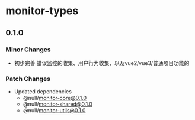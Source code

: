 # monitor-types

## 0.1.0

### Minor Changes

- 初步完善 错误监控的收集、用户行为收集、以及vue2/vue3/普通项目功能的

### Patch Changes

- Updated dependencies
  - @null/monitor-core@0.1.0
  - @null/monitor-shared@0.1.0
  - @null/monitor-utils@0.1.0
